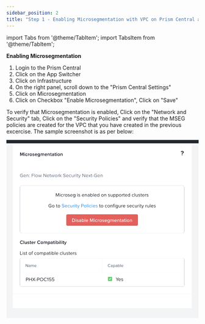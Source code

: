 ```yaml
---
sidebar_position: 2
title: "Step 1 - Enabling Microsegmentation with VPC on Prism Central and Prism Element"
---
```



import Tabs from '@theme/TabItem';
import TabsItem from '@theme/TabItem';

**Enabling Microsegmentation**
1.  Login to the Prism Central 
2.  Click on the App Switcher 
3.  Click on Infrastructure
4.  On the right panel, scroll down to the "Prism Central Settings"
5.  Click on Microsegmentation
6.  Click on Checkbox "Enable Microsegmentation", Click on "Save"

To verify that Microsegmentation is enabled, Click on the "Network and Security" tab, Click on the "Security Policies" and verify that the MSEG policies are created for the VPC that you have created in the previous excercise. The sample screenshot is as per below:

![](img/mseg_9.png)

